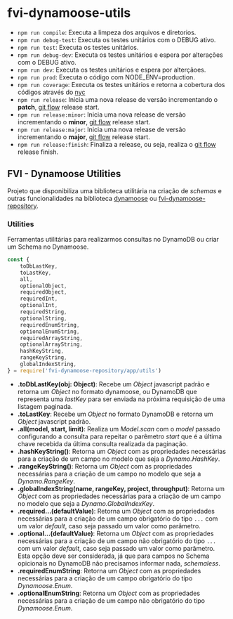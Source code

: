 # fvi-dynamoose-utils

-   `npm run compile`: Executa a limpeza dos arquivos e diretorios.
-   `npm run debug-test`: Executa os testes unitários com o DEBUG ativo.
-   `npm run test`: Executa os testes unitários.
-   `npm run debug-dev`: Executa os testes unitários e espera por alterações com o DEBUG ativo.
-   `npm run dev`: Executa os testes unitários e espera por alterçãoes.
-   `npm run prod`: Executa o código com NODE_ENV=production.
-   `npm run coverage`: Executa os testes unitários e retorna a cobertura dos códigos através do [nyc](https://github.com/istanbuljs/nyc/)
-   `npm run release`: Inicia uma nova release de versão incrementando o **patch**, [git flow](https://github.com/nvie/gitflow/) release start.
-   `npm run release:minor`: Inicia uma nova release de versão incrementando o **minor**, [git flow](https://github.com/nvie/gitflow/) release start.
-   `npm run release:major`: Inicia uma nova release de versão incrementando o **major**, [git flow](https://github.com/nvie/gitflow/) release start.
-   `npm run release:finish`: Finaliza a release, ou seja, realiza o [git flow](https://github.com/nvie/gitflow/) release finish.

## FVI - Dynamoose Utilities

Projeto que disponibiliza uma biblioteca utilitária na criação de _schemas_ e outras funcionalidades na biblioteca [dynamoose](https://github.com/dynamoosejs/dynamoose) ou [fvi-dynamoose-repository](https://console.aws.amazon.com/codesuite/codecommit/repositories/fvi-dynamoose-repository/browse?region=us-east-1).

### Utilities

Ferramentas utilitárias para realizarmos consultas no DynamoDB ou criar um Schema no Dynamoose.

```javascript
const {
    toDbLastKey,
    toLastKey,
    all,
    optionalObject,
    requiredObject,
    requiredInt,
    optionalInt,
    requiredString,
    optionalString,
    requiredEnumString,
    optionalEnumString,
    requiredArrayString,
    optionalArrayString,
    hashKeyString,
    rangeKeyString,
    globalIndexString,
} = require('fvi-dynamoose-repository/app/utils')
```

-   **.toDbLastKey(obj: Object)**: Recebe um _Object_ javascript padrão e retorna um _Object_ no formato dynamoose, ou DynamoDB que representa uma _lastKey_ para ser enviada na próxima requisição de uma listagem paginada.
-   **.toLastKey**: Recebe um _Object_ no formato DynamoDB e retorna um _Object_ javascript padrão.
-   **.all(model, start, limit)**: Realiza um _Model.scan_ com o _model_ passado configurando a consulta para repeitar o parêmetro _start_ que é a última chave recebida da última consulta realizada da paginação.
-   **.hashKeyString()**: Retorna um _Object_ com as propriedades necessárias para a criação de um campo no modelo que seja a _Dynamo.HashKey_.
-   **.rangeKeyString()**: Retorna um _Object_ com as propriedades necessárias para a criação de um campo no modelo que seja a _Dynamo.RangeKey_.
-   **.globalIndexString(name, rangeKey, project, throughput)**: Retorna um _Object_ com as propriedades necessárias para a criação de um campo no modelo que seja a _Dynamo.GlobalIndexKey_.
-   **.required...(defaultValue)**: Retorna um _Object_ com as propriedades necessárias para a criação de um campo obrigatório do tipo `...` com um valor _default_, caso seja passado um valor como parâmetro.
-   **.optional...(defaultValue)**: Retorna um _Object_ com as propriedades necessárias para a criação de um campo não obrigatório do tipo `...` com um valor _default_, caso seja passado um valor como parâmetro. Esta opção deve ser considerada, já que para campos no Schema opicionais no DynamoDB não precisamos informar nada, _schemaless_.
-   **.requiredEnumString**: Retorna um _Object_ com as propriedades necessárias para a criação de um campo obrigatório do tipo _Dynamoose.Enum_.
-   **.optionalEnumString**: Retorna um _Object_ com as propriedades necessárias para a criação de um campo não obrigatório do tipo _Dynamoose.Enum_.
